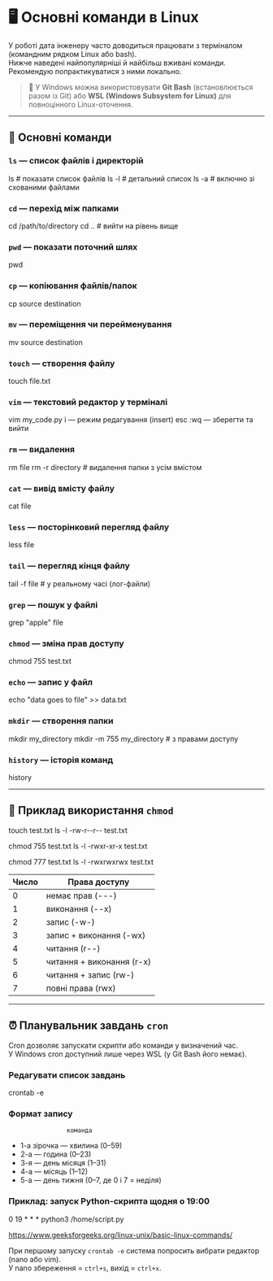 # 🖥️ Основні команди в Linux

У роботі дата інженеру часто доводиться працювати з терміналом (командним рядком Linux або bash).  
Нижче наведені найпопулярніші й найбільш вживані команди. Рекомендую попрактикуватися з ними локально.  

> 📌 У Windows можна використовувати **Git Bash** (встановлюється разом із Git) або **WSL (Windows Subsystem for Linux)** для повноцінного Linux-оточення.

---

## 📂 Основні команди

### `ls` — список файлів і директорій

ls # показати список файлів
ls -l # детальний список
ls -a # включно зі схованими файлами


### `cd` — перехід між папками

cd /path/to/directory
cd .. # вийти на рівень вище


### `pwd` — показати поточний шлях

pwd


### `cp` — копіювання файлів/папок

cp source destination


### `mv` — переміщення чи перейменування

mv source destination


### `touch` — створення файлу

touch file.txt


### `vim` — текстовий редактор у терміналі

vim my_code.py
i — режим редагування (insert)
esc :wq — зберегти та вийти


### `rm` — видалення

rm file
rm -r directory # видалення папки з усім вмістом


### `cat` — вивід вмісту файлу

cat file


### `less` — посторінковий перегляд файлу

less file


### `tail` — перегляд кінця файлу

tail -f file # у реальному часі (лог-файли)


### `grep` — пошук у файлі

grep "apple" file


### `chmod` — зміна прав доступу

chmod 755 test.txt


### `echo` — запис у файл

echo "data goes to file" >> data.txt


### `mkdir` — створення папки

mkdir my_directory
mkdir -m 755 my_directory # з правами доступу


### `history` — історія команд

history


---

## 🔐 Приклад використання `chmod`

touch test.txt
ls -l
-rw-r--r-- test.txt

chmod 755 test.txt
ls -l
-rwxr-xr-x test.txt

chmod 777 test.txt
ls -l
-rwxrwxrwx test.txt


| Число | Права доступу              |
|-------|----------------------------|
| 0     | немає прав (---)           |
| 1     | виконання (--x)            |
| 2     | запис (-w-)                |
| 3     | запис + виконання (-wx)    |
| 4     | читання (r--)              |
| 5     | читання + виконання (r-x)  |
| 6     | читання + запис (rw-)      |
| 7     | повні права (rwx)          |

---

## ⏰ Планувальник завдань `cron`

Cron дозволяє запускати скрипти або команди у визначений час.  
У Windows cron доступний лише через WSL (у Git Bash його немає).

### Редагувати список завдань

crontab -e


### Формат запису

                    команда


- 1-а зірочка — хвилина (0–59)  
- 2-а — година (0–23)  
- 3-я — день місяця (1–31)  
- 4-а — місяць (1–12)  
- 5-а — день тижня (0–7, де 0 і 7 = неділя)  

### Приклад: запуск Python-скрипта щодня о 19:00

0 19 * * * python3 /home/script.py

https://www.geeksforgeeks.org/linux-unix/basic-linux-commands/


При першому запуску `crontab -e` система попросить вибрати редактор (nano або vim).  
У nano збереження = `ctrl+s`, вихід = `ctrl+x`.  
